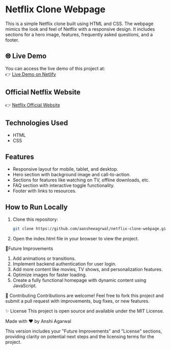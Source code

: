 # Netflix Clone Webpage

This is a simple Netflix clone built using HTML and CSS. The webpage mimics the look and feel of Netflix with a responsive design. It includes sections for a hero image, features, frequently asked questions, and a footer.

## 🌐 Live Demo
You can access the live demo of this project at:  
👉 [Live Demo on Netlify](https://eloquent-cuchufli-dc321d.netlify.app/?)

## Official Netflix Website
👉 [Netflix Official Website](https://www.netflix.com/)

## Technologies Used
- HTML
- CSS

## Features
- Responsive layout for mobile, tablet, and desktop.
- Hero section with background image and call-to-action.
- Sections for features like watching on TV, offline downloads, etc.
- FAQ section with interactive toggle functionality.
- Footer with links to resources.

## How to Run Locally
1. Clone this repository:
   ```bash
   git clone https://github.com/aansheeagrwal/netflix-clone-webpage.git
   
2. Open the index.html file in your browser to view the project.

🔧Future Improvements
1. Add animations or transitions.
2. Implement backend authentication for user login.
3. Add more content like movies, TV shows, and personalization features.
4. Optimize images for faster loading.
5. Create a fully functional homepage with dynamic content using JavaScript.


🤝 Contributing
Contributions are welcome! Feel free to fork this project and submit a pull request with improvements, bug fixes, or new features.

✨ License
This project is open source and available under the MIT License.

Made with ❤️ by Anshi Agarwal

This version includes your "Future Improvements" and "License" sections, providing clarity on potential next steps and the licensing terms for the project.

   

